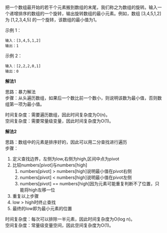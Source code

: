 把一个数组最开始的若干个元素搬到数组的末尾，我们称之为数组的旋转。输入一个递增排序的数组的一个旋转，输出旋转数组的最小元素。例如，数组 [3,4,5,1,2] 为 [1,2,3,4,5] 的一个旋转，该数组的最小值为1。

示例 1：
```
输入：[3,4,5,1,2]
输出：1
```
示例 2：
```
输入：[2,2,2,0,1]
输出：0
```

**解法1**

思路：暴力解法     
步骤：从头遍历数组，如果后一个数比前一个数小，则说明该数为最小值，否则数组第一项为最小值。

时间复杂度：需要遍历数组，因此时间复杂度为O(n)。  
空间复杂度：需要常量级变量，因此时间复杂度为O(1)。

**解法2**

思路：数组中的元素是排序好的，因此可以用二分查找进行遍历    
步骤：
1. 定义查找边界，左侧为low,右侧为high,区间中点为pivot
2. 比较numbers[pivot]与numbers[high]
    1. numbers[pivot] > numbers[high]说明最小值在pivot右侧       
    2. numbers[pivot] < numbers[high]说明最小值在pivot左侧
    3. numbers[pivot] == numbers[high]因为元素可能重复判断不了位置，只能将high左移一位     
3. 重复以上步骤
4. low > high时终止查找
5. 最终的low即为最小元素的位置

时间复杂度：每次可以排除一半元素，因此时间复杂度为O(log n)。       
空间复杂度：常量级变量空间，因此空间复杂度为O(1)。     